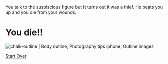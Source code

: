 You talk to the suspiscious figure but it turns out it was a thief. He beats you up and you die from your wounds.

# You die!!

<img src="https://encrypted-tbn0.gstatic.com/images?q=tbn:ANd9GcSQnEqPRvhEyG568RNUyJM1H99ZfmOuN5tbNg&amp;usqp=CAU" alt="chalk-outline | Body outline, Photography tips iphone, Outline images"/>

[Start Over](../README.md)
